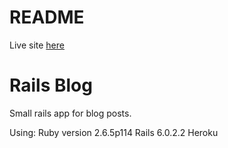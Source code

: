 # README

Live site [here](https://nameless-plateau-29451.herokuapp.com)

# Rails Blog
Small rails app for blog posts.

Using:
Ruby version 2.6.5p114
Rails 6.0.2.2
Heroku
